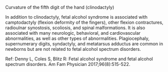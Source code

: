Curvature of the fifth digit of the hand (clinodactyly)

In addition to clinodactyly, fetal alcohol syndrome is associated with camptodactyly (flexion deformity of the fingers), other flexion contractures, radioulnar synostosis, scoliosis, and spinal malformations. It is also associated with many neurologic, behavioral, and cardiovascular abnormalities, as well as other types of abnormalities. Plagiocephaly, supernumerary digits, syndactyly, and metatarsus adductus are common in newborns but are not related to fetal alcohol spectrum disorders.

Ref: Denny L, Coles S, Blitz R: Fetal alcohol syndrome and fetal alcohol spectrum disorders. Am Fam Physician 2017;96(8):515-522.